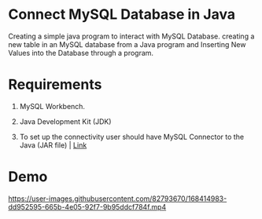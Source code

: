 # Connect MySQL Database in Java
Creating a simple java program to interact with MySQL Database. creating a new table in an MySQL database from a Java program and Inserting New Values into the Database through a program.
<br>
# Requirements

1. MySQL Workbench.

2. Java Development Kit (JDK) 

3. To set up the connectivity user should have MySQL Connector to the Java (JAR file) | [Link](https://www.mysql.com/products/connector/)


# Demo


https://user-images.githubusercontent.com/82793670/168414983-dd952595-665b-4e05-92f7-9b95ddcf784f.mp4

